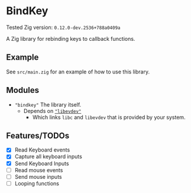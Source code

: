# BindKey

Tested Zig version: `0.12.0-dev.2536+788a0409a`

A Zig library for rebinding keys to callback functions.

## Example 

See `src/main.zig` for an example of how to use this library.

## Modules

* `"bindkey"` The library itself.
  - Depends on [`"libevdev"`](https://github.com/cactusbento/libevdev-zig)
    - Which links `libc` and `libevdev` that is provided by your system.


## Features/TODOs

- [x] Read Keyboard events
- [x] Capture all keyboard inputs
- [x] Send Keyboard Inputs
- [ ] Read mouse events
- [ ] Send mouse inputs
- [ ] Looping functions

